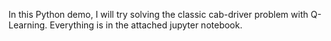 In this Python demo, I will try solving the classic cab-driver problem with Q-Learning. Everything is in the attached jupyter notebook.
